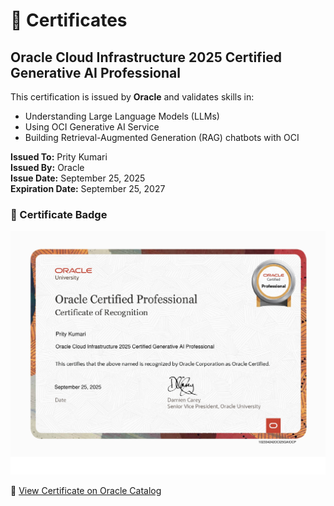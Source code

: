 
# 📜 Certificates

## Oracle Cloud Infrastructure 2025 Certified Generative AI Professional

This certification is issued by **Oracle** and validates skills in:

- Understanding Large Language Models (LLMs)  
- Using OCI Generative AI Service  
- Building Retrieval-Augmented Generation (RAG) chatbots with OCI  

**Issued To:** Prity Kumari  
**Issued By:** Oracle  
**Issue Date:** September 25, 2025  
**Expiration Date:** September 25, 2027  

### 🏅 Certificate Badge
[![Certificate Preview](./OCI-Generative-AI/GENAIeCertificate.png)](./OCI-Generative-AI/GENAIeCertificate.pdf)

🔗 [View Certificate on Oracle Catalog](https://catalog-education.oracle.com/ords/certview/sharebadge?id=4B7E77E4C2722C05CDF33EC66661FCEE990C48324C4C80BE669DB1373B44BC49)
```
